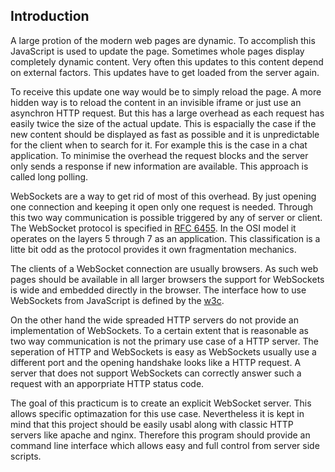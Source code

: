 ## Introduction

A large protion of the modern web pages are dynamic.
To accomplish this JavaScript is used to update the page.
Sometimes whole pages display completely dynamic content.
Very often this updates to this content depend on external factors.
This updates have to get loaded from the server again.

To receive this update one way would be to simply reload the page.
A more hidden way is to reload the content in an invisible iframe or
just use an asynchron HTTP request. But this has a large overhead
as each request has easily twice the size of the actual update.
This is espacially the case if the new content should be displayed as fast
as possible and it is unpredictable for the client when to search for it.
For example this is the case in a chat application.
To minimise the overhead the request blocks and
the server only sends a response if new information are available.
This approach is called long polling.

WebSockets are a way to get rid of most of this overhead.
By just opening one connection and keeping it open only one request is needed.
Through this two way communication is possible triggered by any of server or client.
The WebSocket protocol is specified in [RFC 6455](https://tools.ietf.org/html/rfc6455).
In the OSI model it operates on the layers 5 through 7 as an application.
This classification is a litte bit odd as the protocol provides it own fragmentation mechanics.

The clients of a WebSocket connection are usually browsers.
As such web pages should be available in all larger browsers
the support for WebSockets is wide and embedded directly in the browser.
The interface how to use WebSockets from JavaScript is defined by the [w3c](https://www.w3.org/TR/websockets/).

On the other hand the wide spreaded HTTP servers do not provide
an implementation of WebSockets. To a certain extent that is reasonable
as two way communication is not the primary use case of a HTTP server.
The seperation of HTTP and WebSockets is easy as WebSockets usually use
a different port and the opening handshake looks like a HTTP request.
A server that does not support WebSockets can correctly answer such a request
with an apporpriate HTTP status code.

The goal of this practicum is to create an explicit WebSocket server.
This allows specific optimazation for this use case.
Nevertheless it is kept in mind that this project should be easily usabl
along with classic HTTP servers like apache and nginx.
Therefore this program should provide an command line interface
which allows easy and full control from server side scripts.


